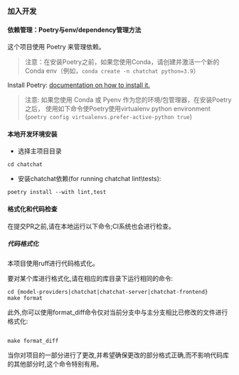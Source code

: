 
### 加入开发
#### 依赖管理：Poetry与env/dependency管理方法
这个项目使用 Poetry 来管理依赖。 
> 注意：在安装Poetry之前，如果您使用Conda，请创建并激活一个新的Conda env（例如，`conda create -n chatchat python=3.9`）

Install Poetry: [documentation on how to install it.](https://python-poetry.org/docs/#installing-with-pipx)

> 注意: 如果您使用 Conda 或 Pyenv 作为您的环境/包管理器，在安装Poetry之后， 
> 使用如下命令使Poetry使用virtualenv python environment (`poetry config virtualenvs.prefer-active-python true`)

#### 本地开发环境安装

- 选择主项目目录
```shell
cd chatchat
```

- 安装chatchat依赖(for running chatchat lint\tests):

```shell
poetry install --with lint,test
```

#### 格式化和代码检查
在提交PR之前,请在本地运行以下命令;CI系统也会进行检查。

##### 代码格式化
本项目使用ruff进行代码格式化。

要对某个库进行格式化,请在相应的库目录下运行相同的命令:
```shell
cd {model-providers|chatchat|chatchat-server|chatchat-frontend}
make format
```
 
此外,你可以使用format_diff命令仅对当前分支中与主分支相比已修改的文件进行格式化:


```shell
 
make format_diff
```
当你对项目的一部分进行了更改,并希望确保更改的部分格式正确,而不影响代码库的其他部分时,这个命令特别有用。